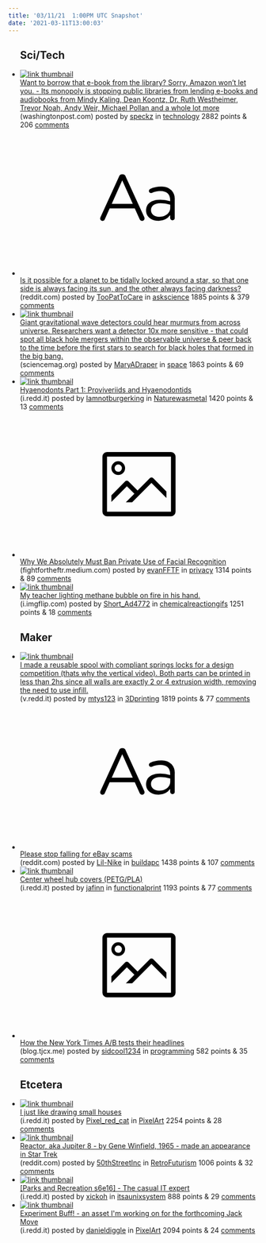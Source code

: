 ```yaml
---
title: '03/11/21  1:00PM UTC Snapshot'
date: '2021-03-11T13:00:03'
---
```

<ul>
<h2>Sci/Tech</h2>

<li><a href='https://www.washingtonpost.com/technology/2021/03/10/amazon-library-ebook-monopoly/'><img src='https://b.thumbs.redditmedia.com/1W2J3--RpymUS3G1iAnDHbCNCrfdZDswNNrHps4uXQw.jpg' alt='link thumbnail'></a><div><div class='linkTitle'><a href='https://www.washingtonpost.com/technology/2021/03/10/amazon-library-ebook-monopoly/'>Want to borrow that e-book from the library? Sorry, Amazon won’t let you. - Its monopoly is stopping public libraries from lending e-books and audiobooks from Mindy Kaling, Dean Koontz, Dr. Ruth Westheimer, Trevor Noah, Andy Weir, Michael Pollan and a whole lot more</a></div>(washingtonpost.com) posted by <a href='https://www.reddit.com/user/speckz'>speckz</a> in <a href='https://www.reddit.com/r/technology'>technology</a> 2882 points & 206 <a href='https://www.reddit.com/r/technology/comments/m1z39m/want_to_borrow_that_ebook_from_the_library_sorry/'>comments</a></div></li>

<li><a href='https://www.reddit.com/r/askscience/comments/m29msi/is_it_possible_for_a_planet_to_be_tidally_locked/'><svg version='1.1' viewBox='-34 -12 104 64' preserveAspectRatio='xMidYMid slice' xmlns='http://www.w3.org/2000/svg' xmlns:xlink='http://www.w3.org/1999/xlink'>
    <title>text link thumbnail</title>
    <path d='M12.19,8.84a1.45,1.45,0,0,0-1.4-1h-.12a1.46,1.46,0,0,0-1.42,1L1.14,26.56a1.29,1.29,0,0,0-.14.59,1,1,0,0,0,1,1,1.12,1.12,0,0,0,1.08-.77l2.08-4.65h11l2.08,4.59a1.24,1.24,0,0,0,1.12.83,1.08,1.08,0,0,0,1.08-1.08,1.64,1.64,0,0,0-.14-.57ZM6.08,20.71l4.59-10.22,4.6,10.22Z'>
    </path>
    <path d='M32.24,14.78A6.35,6.35,0,0,0,27.6,13.2a11.36,11.36,0,0,0-4.7,1,1,1,0,0,0-.58.89,1,1,0,0,0,.94.92,1.23,1.23,0,0,0,.39-.08,8.87,8.87,0,0,1,3.72-.81c2.7,0,4.28,1.33,4.28,3.92v.5a15.29,15.29,0,0,0-4.42-.61c-3.64,0-6.14,1.61-6.14,4.64v.05c0,2.95,2.7,4.48,5.37,4.48a6.29,6.29,0,0,0,5.19-2.48V26.9a1,1,0,0,0,1,1,1,1,0,0,0,1-1.06V19A5.71,5.71,0,0,0,32.24,14.78Zm-.56,7.7c0,2.28-2.17,3.89-4.81,3.89-1.94,0-3.61-1.06-3.61-2.86v-.06c0-1.8,1.5-3,4.2-3a15.2,15.2,0,0,1,4.22.61Z'>
    </path>
    </svg></a><div><div class='linkTitle'><a href='https://www.reddit.com/r/askscience/comments/m29msi/is_it_possible_for_a_planet_to_be_tidally_locked/'>Is it possible for a planet to be tidally locked around a star, so that one side is always facing its sun, and the other always facing darkness?</a></div>(reddit.com) posted by <a href='https://www.reddit.com/user/TooPatToCare'>TooPatToCare</a> in <a href='https://www.reddit.com/r/askscience'>askscience</a> 1885 points & 379 <a href='https://www.reddit.com/r/askscience/comments/m29msi/is_it_possible_for_a_planet_to_be_tidally_locked/'>comments</a></div></li>

<li><a href='https://www.sciencemag.org/news/2021/03/giant-gravitational-wave-detectors-could-hear-murmurs-across-universe'><img src='https://b.thumbs.redditmedia.com/A8Zwa-xaw4_wILnGGgG1gkQtmcZdOyD8Fu0pP-0u8zM.jpg' alt='link thumbnail'></a><div><div class='linkTitle'><a href='https://www.sciencemag.org/news/2021/03/giant-gravitational-wave-detectors-could-hear-murmurs-across-universe'>Giant gravitational wave detectors could hear murmurs from across universe. Researchers want a detector 10x more sensitive - that could spot all black hole mergers within the observable universe &amp; peer back to the time before the first stars to search for black holes that formed in the big bang.</a></div>(sciencemag.org) posted by <a href='https://www.reddit.com/user/MaryADraper'>MaryADraper</a> in <a href='https://www.reddit.com/r/space'>space</a> 1863 points & 69 <a href='https://www.reddit.com/r/space/comments/m2hwsh/giant_gravitational_wave_detectors_could_hear/'>comments</a></div></li>

<li><a href='https://i.redd.it/p6vti0kzt7m61.jpg'><img src='https://b.thumbs.redditmedia.com/rnGWWSaT_6iXE_TI2nvAbXOZsF4s5zbzTCWyeZtA9uM.jpg' alt='link thumbnail'></a><div><div class='linkTitle'><a href='https://i.redd.it/p6vti0kzt7m61.jpg'>Hyaenodonts Part 1: Proviveriids and Hyaenodontids</a></div>(i.redd.it) posted by <a href='https://www.reddit.com/user/Iamnotburgerking'>Iamnotburgerking</a> in <a href='https://www.reddit.com/r/Naturewasmetal'>Naturewasmetal</a> 1420 points & 13 <a href='https://www.reddit.com/r/Naturewasmetal/comments/m1zg8q/hyaenodonts_part_1_proviveriids_and_hyaenodontids/'>comments</a></div></li>

<li><a href='https://fightfortheftr.medium.com/why-we-absolutely-must-ban-private-use-of-facial-recognition-98094736933'><svg version='1.1' viewBox='-34 -14 104 64' preserveAspectRatio='xMidYMid meet' xmlns='http://www.w3.org/2000/svg' xmlns:xlink='http://www.w3.org/1999/xlink'>
    <title>link thumbnail</title>
    <path d='M32,4H4A2,2,0,0,0,2,6V30a2,2,0,0,0,2,2H32a2,2,0,0,0,2-2V6A2,2,0,0,0,32,4ZM4,30V6H32V30Z'></path>
    <path d='M8.92,14a3,3,0,1,0-3-3A3,3,0,0,0,8.92,14Zm0-4.6A1.6,1.6,0,1,1,7.33,11,1.6,1.6,0,0,1,8.92,9.41Z'></path>
    <path d='M22.78,15.37l-5.4,5.4-4-4a1,1,0,0,0-1.41,0L5.92,22.9v2.83l6.79-6.79L16,22.18l-3.75,3.75H15l8.45-8.45L30,24V21.18l-5.81-5.81A1,1,0,0,0,22.78,15.37Z'></path>
    </svg></a><div><div class='linkTitle'><a href='https://fightfortheftr.medium.com/why-we-absolutely-must-ban-private-use-of-facial-recognition-98094736933'>Why We Absolutely Must Ban Private Use of Facial Recognition</a></div>(fightfortheftr.medium.com) posted by <a href='https://www.reddit.com/user/evanFFTF'>evanFFTF</a> in <a href='https://www.reddit.com/r/privacy'>privacy</a> 1314 points & 89 <a href='https://www.reddit.com/r/privacy/comments/m2fa8x/why_we_absolutely_must_ban_private_use_of_facial/'>comments</a></div></li>

<li><a href='http://i.imgflip.com/fl4b.gif'><img src='https://b.thumbs.redditmedia.com/PoF2T5Q942LrY2oV-dZb9hzCtOb8hIkrePd3UWrH1Pc.jpg' alt='link thumbnail'></a><div><div class='linkTitle'><a href='http://i.imgflip.com/fl4b.gif'>My teacher lighting methane bubble on fire in his hand.</a></div>(i.imgflip.com) posted by <a href='https://www.reddit.com/user/Short_Ad4772'>Short_Ad4772</a> in <a href='https://www.reddit.com/r/chemicalreactiongifs'>chemicalreactiongifs</a> 1251 points & 18 <a href='https://www.reddit.com/r/chemicalreactiongifs/comments/m293v9/my_teacher_lighting_methane_bubble_on_fire_in_his/'>comments</a></div></li>

<h2>Maker</h2>

<li><a href='https://v.redd.it/t5gdo9bhobm61'><img src='https://b.thumbs.redditmedia.com/GPczup_zC6cLeaV-2MYH5oNscRMGJmWtzlCIVtHhlpE.jpg' alt='link thumbnail'></a><div><div class='linkTitle'><a href='https://v.redd.it/t5gdo9bhobm61'>I made a reusable spool with compliant springs locks for a design competition (thats why the vertical video). Both parts can be printed in less than 2hs since all walls are exactly 2 or 4 extrusion width, removing the need to use infill.</a></div>(v.redd.it) posted by <a href='https://www.reddit.com/user/mtys123'>mtys123</a> in <a href='https://www.reddit.com/r/3Dprinting'>3Dprinting</a> 1819 points & 77 <a href='https://www.reddit.com/r/3Dprinting/comments/m2hchp/i_made_a_reusable_spool_with_compliant_springs/'>comments</a></div></li>

<li><a href='https://www.reddit.com/r/buildapc/comments/m28j96/please_stop_falling_for_ebay_scams/'><svg version='1.1' viewBox='-34 -12 104 64' preserveAspectRatio='xMidYMid slice' xmlns='http://www.w3.org/2000/svg' xmlns:xlink='http://www.w3.org/1999/xlink'>
    <title>text link thumbnail</title>
    <path d='M12.19,8.84a1.45,1.45,0,0,0-1.4-1h-.12a1.46,1.46,0,0,0-1.42,1L1.14,26.56a1.29,1.29,0,0,0-.14.59,1,1,0,0,0,1,1,1.12,1.12,0,0,0,1.08-.77l2.08-4.65h11l2.08,4.59a1.24,1.24,0,0,0,1.12.83,1.08,1.08,0,0,0,1.08-1.08,1.64,1.64,0,0,0-.14-.57ZM6.08,20.71l4.59-10.22,4.6,10.22Z'>
    </path>
    <path d='M32.24,14.78A6.35,6.35,0,0,0,27.6,13.2a11.36,11.36,0,0,0-4.7,1,1,1,0,0,0-.58.89,1,1,0,0,0,.94.92,1.23,1.23,0,0,0,.39-.08,8.87,8.87,0,0,1,3.72-.81c2.7,0,4.28,1.33,4.28,3.92v.5a15.29,15.29,0,0,0-4.42-.61c-3.64,0-6.14,1.61-6.14,4.64v.05c0,2.95,2.7,4.48,5.37,4.48a6.29,6.29,0,0,0,5.19-2.48V26.9a1,1,0,0,0,1,1,1,1,0,0,0,1-1.06V19A5.71,5.71,0,0,0,32.24,14.78Zm-.56,7.7c0,2.28-2.17,3.89-4.81,3.89-1.94,0-3.61-1.06-3.61-2.86v-.06c0-1.8,1.5-3,4.2-3a15.2,15.2,0,0,1,4.22.61Z'>
    </path>
    </svg></a><div><div class='linkTitle'><a href='https://www.reddit.com/r/buildapc/comments/m28j96/please_stop_falling_for_ebay_scams/'>Please stop falling for eBay scams</a></div>(reddit.com) posted by <a href='https://www.reddit.com/user/Lil-Nike'>Lil-Nike</a> in <a href='https://www.reddit.com/r/buildapc'>buildapc</a> 1438 points & 107 <a href='https://www.reddit.com/r/buildapc/comments/m28j96/please_stop_falling_for_ebay_scams/'>comments</a></div></li>

<li><a href='https://i.redd.it/u4gdkmx0b8m61.jpg'><img src='https://b.thumbs.redditmedia.com/vI_wJyIUz8-kwuFv3HCJXWYHQcVjw6FyofGe9RDkS9g.jpg' alt='link thumbnail'></a><div><div class='linkTitle'><a href='https://i.redd.it/u4gdkmx0b8m61.jpg'>Center wheel hub covers (PETG/PLA)</a></div>(i.redd.it) posted by <a href='https://www.reddit.com/user/jafinn'>jafinn</a> in <a href='https://www.reddit.com/r/functionalprint'>functionalprint</a> 1193 points & 77 <a href='https://www.reddit.com/r/functionalprint/comments/m21oec/center_wheel_hub_covers_petgpla/'>comments</a></div></li>

<li><a href='https://blog.tjcx.me/p/new-york-times-ab-testing'><svg version='1.1' viewBox='-34 -14 104 64' preserveAspectRatio='xMidYMid meet' xmlns='http://www.w3.org/2000/svg' xmlns:xlink='http://www.w3.org/1999/xlink'>
    <title>link thumbnail</title>
    <path d='M32,4H4A2,2,0,0,0,2,6V30a2,2,0,0,0,2,2H32a2,2,0,0,0,2-2V6A2,2,0,0,0,32,4ZM4,30V6H32V30Z'></path>
    <path d='M8.92,14a3,3,0,1,0-3-3A3,3,0,0,0,8.92,14Zm0-4.6A1.6,1.6,0,1,1,7.33,11,1.6,1.6,0,0,1,8.92,9.41Z'></path>
    <path d='M22.78,15.37l-5.4,5.4-4-4a1,1,0,0,0-1.41,0L5.92,22.9v2.83l6.79-6.79L16,22.18l-3.75,3.75H15l8.45-8.45L30,24V21.18l-5.81-5.81A1,1,0,0,0,22.78,15.37Z'></path>
    </svg></a><div><div class='linkTitle'><a href='https://blog.tjcx.me/p/new-york-times-ab-testing'>How the New York Times A/B tests their headlines</a></div>(blog.tjcx.me) posted by <a href='https://www.reddit.com/user/sidcool1234'>sidcool1234</a> in <a href='https://www.reddit.com/r/programming'>programming</a> 582 points & 35 <a href='https://www.reddit.com/r/programming/comments/m2iggf/how_the_new_york_times_ab_tests_their_headlines/'>comments</a></div></li>

<h2>Etcetera</h2>

<li><a href='https://i.redd.it/stjb7nae79m61.png'><img src='https://a.thumbs.redditmedia.com/JY7_4yLbMahGFUVy8rQffm7R0KJAnatNtTTYtUR04K8.jpg' alt='link thumbnail'></a><div><div class='linkTitle'><a href='https://i.redd.it/stjb7nae79m61.png'>I just like drawing small houses</a></div>(i.redd.it) posted by <a href='https://www.reddit.com/user/Pixel_red_cat'>Pixel_red_cat</a> in <a href='https://www.reddit.com/r/PixelArt'>PixelArt</a> 2254 points & 28 <a href='https://www.reddit.com/r/PixelArt/comments/m26exi/i_just_like_drawing_small_houses/'>comments</a></div></li>

<li><a href='https://www.reddit.com/gallery/m2c07e'><img src='https://b.thumbs.redditmedia.com/mrRMHBSzV3dD3pxeGEe1azwcL8BASRLW1vTDMvB-ABI.jpg' alt='link thumbnail'></a><div><div class='linkTitle'><a href='https://www.reddit.com/gallery/m2c07e'>Reactor, aka Jupiter 8 - by Gene Winfield, 1965 - made an appearance in Star Trek</a></div>(reddit.com) posted by <a href='https://www.reddit.com/user/50thStreetInc'>50thStreetInc</a> in <a href='https://www.reddit.com/r/RetroFuturism'>RetroFuturism</a> 1006 points & 32 <a href='https://www.reddit.com/r/RetroFuturism/comments/m2c0mp/reactor_aka_jupiter_8_by_gene_winfield_1965_made/'>comments</a></div></li>

<li><a href='https://i.redd.it/g0ccbvhcq8m61.png'><img src='https://b.thumbs.redditmedia.com/9mLZLuBCfabubaLqqz6W3kLyxxw7aAsSvPFaYH4vRls.jpg' alt='link thumbnail'></a><div><div class='linkTitle'><a href='https://i.redd.it/g0ccbvhcq8m61.png'>[Parks and Recreation s6e16] - The casual IT expert</a></div>(i.redd.it) posted by <a href='https://www.reddit.com/user/xickoh'>xickoh</a> in <a href='https://www.reddit.com/r/itsaunixsystem'>itsaunixsystem</a> 888 points & 29 <a href='https://www.reddit.com/r/itsaunixsystem/comments/m2456d/parks_and_recreation_s6e16_the_casual_it_expert/'>comments</a></div></li>

<li><a href='https://i.redd.it/7sfba9u3y9m61.gif'><img src='https://a.thumbs.redditmedia.com/4Cu8W699ufytd6JD7g8rTZDnJzEAW5WiOyoS69qEEa8.jpg' alt='link thumbnail'></a><div><div class='linkTitle'><a href='https://i.redd.it/7sfba9u3y9m61.gif'>Experiment Buff! - an asset I'm working on for the forthcoming Jack Move</a></div>(i.redd.it) posted by <a href='https://www.reddit.com/user/danieldiggle'>danieldiggle</a> in <a href='https://www.reddit.com/r/PixelArt'>PixelArt</a> 2094 points & 24 <a href='https://www.reddit.com/r/PixelArt/comments/m2acn9/experiment_buff_an_asset_im_working_on_for_the/'>comments</a></div></li>

</ul>
